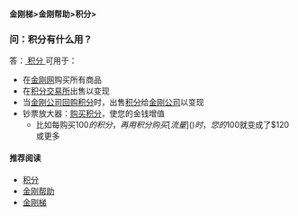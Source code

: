 #### 金刚梯>金刚帮助>积分>
### 问：积分有什么用？
答：[ 积分 ](https://a2zitpro.github.io/web/kkpoints)可用于：
- 在[金刚网](https://a2zitpro.github.io/web/kksitecn)购买所有商品
- 在[积分交易所](https://a2zitpro.github.io/web/kkpointsexchange)出售以变现
- 当[金刚公司]()[回购积分]()时，出售[积分](https://a2zitpro.github.io/web/kkpoint)给[金刚公司]()以变现
- 钞票放大器：[购买积分]()，使您的金钱增值
  - 比如每购买$100的积分，再用积分购买[流量]()时，您的$100就变成了$120或更多


#### 推荐阅读
- [积分](https://a2zitpro.github.io/web/list_kkpoints)
- [金刚帮助](https://a2zitpro.github.io/web/list_helpkkvpn)
- [金刚梯](https://a2zitpro.github.io/web/dlb)
